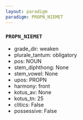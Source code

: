 ```yaml
---
layout: paradigm
paradigm: PROPN_NIEMET
---
```

### ` PROPN_NIEMET `


* grade_dir: weaken
* plurale_tantum: obligatory
* pos: NOUN
* stem_diphthong: None
* stem_vowel: None
* upos: PROPN
* harmony: front
* kotus_av: None
* kotus_tn: 25
* clitics: False
* possessive: False
